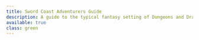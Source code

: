 ```yaml
---
title: Sword Coast Adventurers Guide
description: A guide to the typical fantasy setting of Dungeons and Dragons
available: true
class: green
---
```

